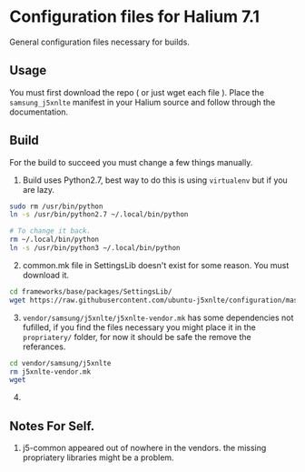 # Configuration files for Halium 7.1
General configuration files necessary for builds.

## Usage
You must first download the repo ( or just wget each file ). Place the `samsung_j5xnlte` manifest in your Halium source and follow through the documentation.

## Build
For the build to succeed you must change a few things manually.

1. Build uses Python2.7, best way to do this is using `virtualenv` but if you are lazy.
```bash
sudo rm /usr/bin/python
ln -s /usr/bin/python2.7 ~/.local/bin/python

# To change it back.
rm ~/.local/bin/python
ln -s /usr/bin/python3 ~/.local/bin/python
```

2. common.mk file in SettingsLib doesn't exist for some reason. You must download it.
```bash
cd frameworks/base/packages/SettingsLib/
wget https://raw.githubusercontent.com/ubuntu-j5xnlte/configuration/master/etc/common.mk
```
3. `vendor/samsung/j5xnlte/j5xnlte-vendor.mk` has some dependencies not fufilled, if you find the files necessary you might place it in the `propriatery/` folder, for now it should be safe the remove the referances.
```bash
cd vendor/samsung/j5xnlte
rm j5xnlte-vendor.mk
wget
```
4. 
## Notes For Self.
  1. j5-common appeared out of nowhere in the vendors. the missing propriatery libraries might be a problem.
